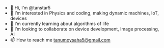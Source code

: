 - 👋 Hi, I’m @tanstar5
- 👀 I’m interested in Physics and coding, making dynamic machines, IoT, devices
- 🌱 I’m currently learning about algorithms of life
- 💞️ I’m looking to collaborate on device development, Image processing, AI
- 📫 How to reach me <tanumoysaha5@gmail.com>

<!---
tanstar5/tanstar5 is a ✨ special ✨ repository because its `README.md` (this file) appears on your GitHub profile.
You can click the Preview link to take a look at your changes.
--->
